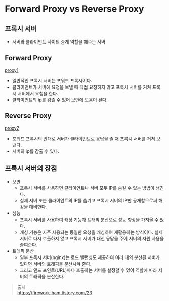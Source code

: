 # Forward Proxy vs Reverse Proxy
## 프록시 서버
- 서버와 클라이언트 사이의 중계 역할을 해주는 서버

## Forward Proxy
[proxy1](https://img1.daumcdn.net/thumb/R1280x0/?scode=mtistory2&fname=https%3A%2F%2Fblog.kakaocdn.net%2Fdn%2FPbhvn%2FbtqBzj4CWaB%2FLVl1kFgdRPYq3DLbEeGn10%2Fimg.jpg)  
- 일반적인 프록시 서버는 포워드 프록시이다.
- 클라이언트가 서버에 요청을 보낼 때 직접 요청하지 않고 프록시 서버를 거쳐 프록시 서버에서 요청을 한다.
- 클라이언트의 ip를 감출 수 있어 보안에 도움이 된다.

## Reverse Proxy
[proxy2](https://img1.daumcdn.net/thumb/R1280x0/?scode=mtistory2&fname=https%3A%2F%2Fblog.kakaocdn.net%2Fdn%2FsoZxz%2FbtqBvsBdrub%2F3lKN2HHrkzEnxZecoArlFK%2Fimg.jpg)  
- 포워드 프록시의 반대로 서버가 클라이언트로 응답을 줄 때 프록시 서버를 거쳐 보낸다. 
- 서버의 ip를 감출 수 있다.

## 프록시 서버의 장점
- 보안
  - 프록시 서버를 사용하면 클라이언트나 서버 모두 IP를 숨길 수 있는 방법이 생긴다. 
  - 실제 서버 또는 클라이언트의 IP를 숨기고 프록시 서버의 IP만 공개함으로써 해킹을 대비한다.
- 성능 
  - 프록시 서버를 사용하여 캐싱 기능과 트래픽 분산으로 성능 향상을 가져올 수 있다.
  - 캐싱 기능은 자주 사용되는 동일한 요청을 캐싱하여 재활용하는 방식이다. 실제 서버로 다시 호출하지 않고 프록시 서버가 대신 응답을 주어 서버의 자원 사용을 줄여준다.
- 트래픽 분산
  - 일부 프록시 서버(nginx)는 로드 밸런싱도 제공하여 여러 대의 분산된 서버가 있다면 서버의 트래픽을 분산시켜 준다.
  - 그리고 앤드 포인트(URL)마다 호출하는 서버를 설정할 수 있어 역할에 따라 서버의 트래픽을 분산한다.

> 출처  
> https://firework-ham.tistory.com/23  